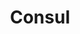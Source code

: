 ---
title: Consul
categories:
  - kv-store
docs:
  - id: java
    url: https://www.testcontainers.org/modules/consul/
    example: |
      ```java
      var consul = new ConsulContainer(DockerImageName.parse()"hashicorp/consul:1.15"));
      consul.start();
      ```
description: |
  Consul is a service mesh and distributed key-value store.

  With the increasing popularity of Consul and config externalization, applications are now needing to source properties from Consul. This can prove challenging in the development phase without a running Consul instance readily on hand. This module solves integration testing with Consul. You can also use it to test how your application behaves with Consul by writing different test scenarios.
---